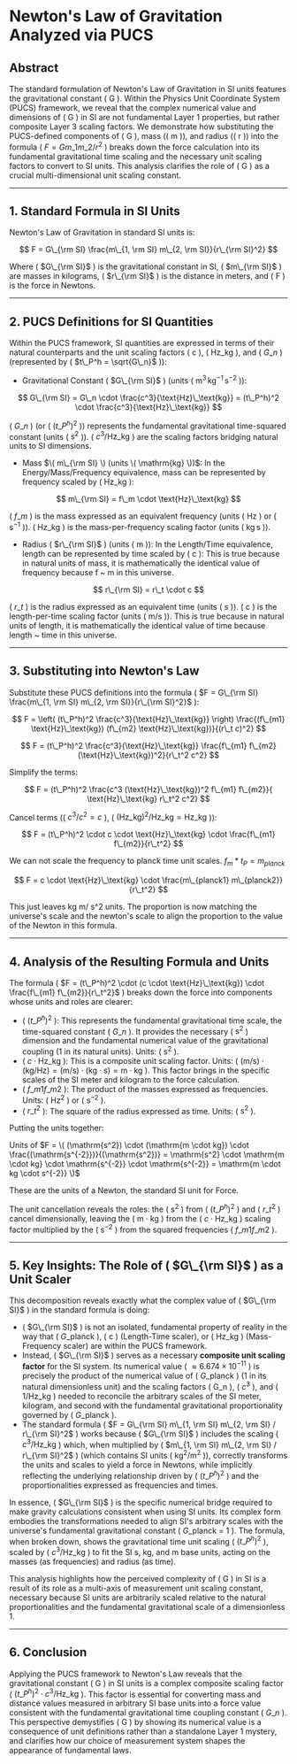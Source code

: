 # Newton's Law of Gravitation Analyzed via PUCS

## Abstract

The standard formulation of Newton's Law of Gravitation in SI units features the gravitational constant \( G \). Within the Physics Unit Coordinate System (PUCS) framework, we reveal that the complex numerical value and dimensions of \( G \) in SI are not fundamental Layer 1 properties, but rather composite Layer 3 scaling factors. We demonstrate how substituting the PUCS-defined components of \( G \), mass (\( m \)), and radius (\( r \)) into the formula \( $F = G m\_1 m\_2 / r^2$ \) breaks down the force calculation into its fundamental gravitational time scaling and the necessary unit scaling factors to convert to SI units. This analysis clarifies the role of \( G \) as a crucial multi-dimensional unit scaling constant.

---

## 1. Standard Formula in SI Units

Newton's Law of Gravitation in standard SI units is:

$$
F = G\_{\rm SI} \frac{m\_{1, \rm SI} m\_{2, \rm SI}}{r\_{\rm SI}^2}
$$

Where \( $G\_{\rm SI}$ \) is the gravitational constant in SI, \( $m\_{\rm SI}$ \) are masses in kilograms, \( $r\_{\rm SI}$ \) is the distance in meters, and \( F \) is the force in Newtons.

---

## 2. PUCS Definitions for SI Quantities

Within the PUCS framework, SI quantities are expressed in terms of their natural counterparts and the unit scaling factors \( c \), \( $\text{Hz}\_\text{kg}$ \), and \( $G\_n$ \) (represented by \( $t\_P^h = \sqrt{G\_n}$ \)):

-   Gravitational Constant \( $G\_{\rm SI}$ \) (units \( $\mathrm{m^3\,kg^{-1}\,s^{-2}}$ \)):

$$
G\_{\rm SI} = G\_n \cdot \frac{c^3}{\text{Hz}\_\text{kg}} = (t\_P^h)^2 \cdot \frac{c^3}{\text{Hz}\_\text{kg}}
$$

\( $G\_n$ \) (or \( ($t\_P^h)^2$ \)) represents the fundamental gravitational time-squared constant (units \( $\mathrm{s^2}$ \)).
    \( $c^3 / \text{Hz}\_\text{kg}$ \) are the scaling factors bridging natural units to SI dimensions.

-   Mass $\( m\_{\rm SI} \) (units \( \mathrm{kg} \))$:
    In the Energy/Mass/Frequency equivalence, mass can be represented by frequency scaled by \( $\text{Hz}\_\text{kg}$ \):

$$
m\_{\rm SI} = f\_m \cdot \text{Hz}\_\text{kg}
$$

\( $f\_m$ \) is the mass expressed as an equivalent frequency (units \( $\mathrm{Hz}$ \) or \( $\mathrm{s^{-1}}$ \)).
\( $\text{Hz}\_\text{kg}$ \) is the mass-per-frequency scaling factor (units \( $\mathrm{kg\,s}$ \)).

-   Radius \( $r\_{\rm SI}$ \) (units \( $\mathrm{m}$ \)):
    In the Length/Time equivalence, length can be represented by time scaled by \( c \):
This is true because in natural units of mass, it is mathematically the identical value of frequency because f ~ m in this universe.

$$
r\_{\rm SI} = r\_t \cdot c
$$

\( $r\_t$ \) is the radius expressed as an equivalent time (units \( $\mathrm{s}$ \)).
\( c \) is the length-per-time scaling factor (units \( $\mathrm{m/s}$ \)).
This is true because in natural units of length, it is mathematically the identical value of time because length ~ time in this universe.

---

## 3. Substituting into Newton's Law

Substitute these PUCS definitions into the formula \( $F = G\_{\rm SI} \frac{m\_{1, \rm SI} m\_{2, \rm SI}}{r\_{\rm SI}^2}$ \):

$$
F = \left( (t\_P^h)^2 \frac{c^3}{\text{Hz}\_\text{kg}} \right) \frac{(f\_{m1} \text{Hz}\_\text{kg}) (f\_{m2} \text{Hz}\_\text{kg})}{(r\_t c)^2}
$$

$$
F = (t\_P^h)^2 \frac{c^3}{\text{Hz}\_\text{kg}} \frac{f\_{m1} f\_{m2} (\text{Hz}\_\text{kg})^2}{r\_t^2 c^2}
$$

Simplify the terms:

$$
F = (t\_P^h)^2 \frac{c^3 (\text{Hz}\_\text{kg})^2 f\_{m1} f\_{m2}}{ \text{Hz}\_\text{kg} r\_t^2 c^2}
$$

Cancel terms (\( $c^3/c^2 = c$ \), \( $(\text{Hz}\_\text{kg})^2 / \text{Hz}\_\text{kg} = \text{Hz}\_\text{kg}$ \)):

$$
F = (t\_P^h)^2 \cdot c \cdot \text{Hz}\_\text{kg} \cdot \frac{f\_{m1} f\_{m2}}{r\_t^2}
$$

We can not scale the frequency to planck time unit scales. $f_m * t_P  = m_{planck}$

$$
F = c \cdot \text{Hz}\_\text{kg} \cdot \frac{m\_{planck1} m\_{planck2}}{r\_t^2}
$$

This just leaves kg m/ s^2 units. The proportion is now matching the universe's scale and the newton's scale to align the proportion to the value of the Newton in this formula.

---

## 4. Analysis of the Resulting Formula and Units

The formula \( $F = (t\_P^h)^2 \cdot (c \cdot \text{Hz}\_\text{kg}) \cdot \frac{f\_{m1} f\_{m2}}{r\_t^2}$ \) breaks down the force into components whose units and roles are clearer:

-   \( $(t\_P^h)^2$ \): This represents the fundamental gravitational time scale, the time-squared constant \( $G\_n$ \). It provides the necessary \( $\mathrm{s^2}$ \) dimension and the fundamental numerical value of the gravitational coupling (1 in its natural units). Units: \( $\mathrm{s^2}$ \).
-   \( $c \cdot \text{Hz}\_\text{kg}$ \): This is a composite unit scaling factor. Units: \( $(\mathrm{m/s}) \cdot (\mathrm{kg/Hz}) = (\mathrm{m/s}) \cdot (\mathrm{kg \cdot s}) = \mathrm{m \cdot kg}$ \). This factor brings in the specific scales of the SI meter and kilogram to the force calculation.
-   \( $f\_{m1} f\_{m2}$ \): The product of the masses expressed as frequencies. Units: \( $\mathrm{Hz^2}$ \) or \( $\mathrm{s^{-2}}$ \).
-   \( $r\_t^2$ \): The square of the radius expressed as time. Units: \( $\mathrm{s^2}$ \).

Putting the units together:

Units of $F = \( (\mathrm{s^2}) \cdot (\mathrm{m \cdot kg}) \cdot \frac{(\mathrm{s^{-2}})}{(\mathrm{s^2})} = \mathrm{s^2} \cdot \mathrm{m \cdot kg} \cdot \mathrm{s^{-2}} \cdot \mathrm{s^{-2}} = \mathrm{m \cdot kg \cdot s^{-2}} \)$

These are the units of a Newton, the standard SI unit for Force.

The unit cancellation reveals the roles: the \( $\mathrm{s^2}$ \) from \( ($t\_P^h)^2$ \) and \( $r\_t^2$ \) cancel dimensionally, leaving the \( $\mathrm{m \cdot kg}$ \) from the \( $c \cdot \text{Hz}\_\text{kg}$ \) scaling factor multiplied by the \( $\mathrm{s^{-2}}$ \) from the squared frequencies \( $f\_{m1} f\_{m2}$ \).

---

## 5. Key Insights: The Role of \( $G\_{\rm SI}$ \) as a Unit Scaler

This decomposition reveals exactly what the complex value of \( $G\_{\rm SI}$ \) in the standard formula is doing:

-   \( $G\_{\rm SI}$ \) is not an isolated, fundamental property of reality in the way that \( $G\_\text{planck}$ \), \( c \) (Length-Time scaler), or \( $\text{Hz}\_\text{kg}$ \) (Mass-Frequency scaler) are within the PUCS framework.
-   Instead, \( $G\_{\rm SI}$ \) serves as a necessary **composite unit scaling factor** for the SI system. Its numerical value \( $\approx 6.674 \times 10^{-11}$ \) is precisely the product of the numerical value of \( $G\_\text{planck}$ \) (1 in its natural dimensionless unit) and the scaling factors \( G\_n \), \( $c^3$ \), and \( $1/\text{Hz}\_\text{kg}$ \) needed to reconcile the arbitrary scales of the SI meter, kilogram, and second with the fundamental gravitational proportionality governed by \( $G\_\text{planck}$ \).
-   The standard formula \( $F = G\_{\rm SI} m\_{1, \rm SI} m\_{2, \rm SI} / r\_{\rm SI}^2$ \) works because \( $G\_{\rm SI}$ \) includes the scaling \( $c^3/\text{Hz}\_\text{kg}$ \) which, when multiplied by \( $m\_{1, \rm SI} m\_{2, \rm SI} / r\_{\rm SI}^2$ \) (which contains SI units \( $\mathrm{kg^2/m^2}$ \)), correctly transforms the units and scales to yield a force in Newtons, while implicitly reflecting the underlying relationship driven by \( $(t\_P^h)^2$ \) and the proportionalities expressed as frequencies and times.

In essence, \( $G\_{\rm SI}$ \) is the specific numerical bridge required to make gravity calculations consistent when using SI units. Its complex form embodies the transformations needed to align SI's arbitrary scales with the universe's fundamental gravitational constant \( $G\_\text{planck}$ = 1 \). The formula, when broken down, shows the gravitational time unit scaling \( $(t\_P^h)^2$ \), scaled by \( $c^3 / \text{Hz}\_\text{kg}$ \) to fit the SI s, kg, and m base units, acting on the masses (as frequencies) and radius (as time).

This analysis highlights how the perceived complexity of \( G \) in SI is a result of its role as a multi-axis of measurement unit scaling constant, necessary because SI units are arbitrarily scaled relative to the natural proportionalities and the fundamental gravitational scale of a dimensionless 1.

---

## 6. Conclusion

Applying the PUCS framework to Newton's Law reveals that the gravitational constant \( G \) in SI units is a complex composite scaling factor \( $(t\_P^h)^2 \cdot c^3 / \text{Hz}\_\text{kg}$ \). This factor is essential for converting mass and distance values measured in arbitrary SI base units into a force value consistent with the fundamental gravitational time coupling constant \( $G\_n$ \). This perspective demystifies \( G \) by showing its numerical value is a consequence of unit definitions rather than a standalone Layer 1 mystery, and clarifies how our choice of measurement system shapes the appearance of fundamental laws.